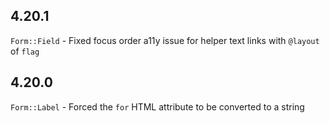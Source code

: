 ## 4.20.1

`Form::Field` - Fixed focus order a11y issue for helper text links with `@layout` of `flag`

## 4.20.0

`Form::Label` - Forced the `for` HTML attribute to be converted to a string

